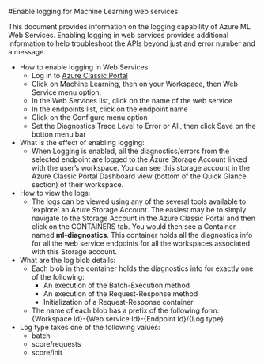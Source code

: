 <properties 
	pageTitle="Logging for Machine Learning web services | Microsoft Azure" 
	description="Learn how to enable logging for Machine Learning web services. Logging provides additional information to help troubleshoot the APIs." 
	services="machine-learning" 
	documentationCenter="" 
	authors="raymondlaghaeian" 
	manager="paulettm" 
	editor="cgronlun"/>

<tags
	ms.service="machine-learning"
	ms.devlang="na"
	ms.topic="article"
	ms.tgt_pltfrm="na"
	ms.workload="big-data" 
	ms.date="08/09/2016"
	ms.author="raymondl;garye"/>

#Enable logging for Machine Learning web services  

This document provides information on the logging capability of Azure ML Web Services. Enabling logging in web services provides additional information to help troubleshoot the APIs beyond just and error number and a message.  

-	How to enable logging in Web Services:   
	-	Log in to [Azure Classic Portal](https://manage.windowsazure.com/)
	-	Click on Machine Learning, then on your Workspace, then Web Service menu option.
	-	In the Web Services list, click on the name of the web service
	-	In the endpoints list, click on the endpoint name
	-	Click on the Configure menu option
	-	Set the Diagnostics Trace Level to Error or All, then click Save on the botton menu bar
-	What is the effect of enabling logging:  
	-	When Logging is enabled, all the diagnostics/errors from the selected endpoint are logged to the Azure Storage Account linked with the user’s workspace. You can see this storage account in the Azure Classic Portal Dashboard view (bottom of the Quick Glance section) of their workspace.  
-	How to view the logs:  
	-	The logs can be viewed using any of the several tools available to ‘explore’ an Azure Storage Account. The easiest may be to simply navigate to the Storage Account in the Azure Classic Portal and then click on the CONTAINERS tab. You would then see a Container named **ml-diagnostics**. This container holds all the diagnostics info for all the web service endpoints for all the workspaces associated with this Storage account.  
-	What are the log blob details:  
	-	Each blob in the container holds the diagnostics info for exactly one of the following:
		-	An execution of the Batch-Execution method  
		-	An execution of the Request-Response method  
		-	Initialization of a Request-Response container  
	-	The name of each blob has a prefix of the following form: {Workspace Id}-{Web service Id}-{Endpoint Id}/{Log type}  
-	Log type takes one of the following values:  
	- batch  
	- score/requests  
	- score/init  

 
